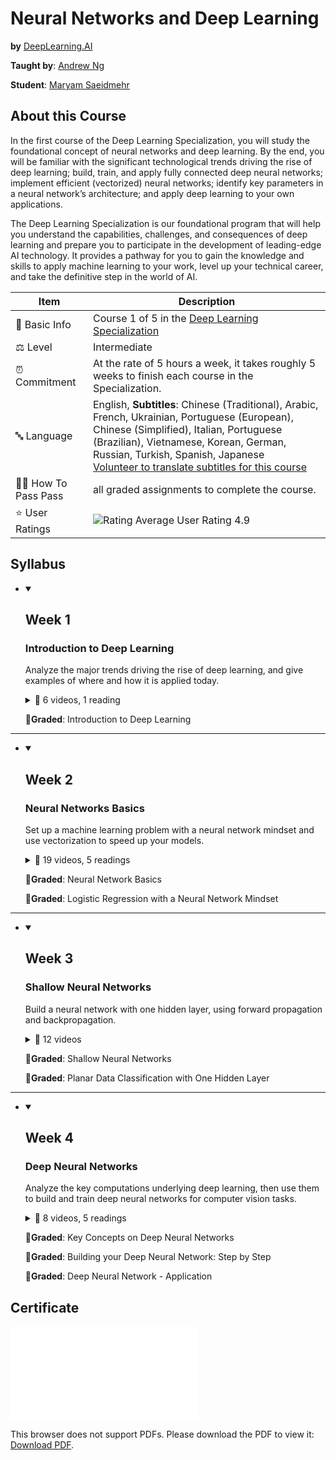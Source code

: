 # Neural Networks and Deep Learning

**by** <a href="https://DeepLearning.AI/">DeepLearning.AI</a>

**Taught by**: <a href="https://www.coursera.org/instructor/andrewng">Andrew Ng</a>

**Student**: <a href="https://maryamsaeedmehr.github.io/">Maryam Saeidmehr</a>

## About this Course

In the first course of the Deep Learning Specialization, you will study the foundational concept of neural networks and deep learning. 
By the end, you will be familiar with the significant technological trends driving the rise of deep learning; build, train, and apply 
fully connected deep neural networks; implement efficient (vectorized) neural networks; identify key parameters in a neural network’s
architecture; and apply deep learning to your own applications.

The Deep Learning Specialization is our foundational program that will help you understand the capabilities, challenges, and consequences 
of deep learning and prepare you to participate in the development of leading-edge AI technology. It provides a pathway for you to gain 
the knowledge and skills to apply machine learning to your work, level up your technical career, and take the definitive step in the world of AI.

| Item | Description |
|---|---|
| 📓 Basic Info  |  Course 1 of 5 in the <a href="https://www.coursera.org/specializations/deep-learning">Deep Learning Specialization</a>  |
| ⚖️ Level  | Intermediate  |
| ⏰ Commitment  | At the rate of 5 hours a week, it takes roughly 5 weeks to finish each course in the Specialization.  |
| 🔤 Language  | English, **Subtitles**: Chinese (Traditional), Arabic, French, Ukrainian, Portuguese (European), Chinese (Simplified), Italian, Portuguese (Brazilian), Vietnamese, Korean, German, Russian, Turkish, Spanish, Japanese</br> <a href="https://www.coursera.org/learn/neural-networks-deep-learning/home/info#">Volunteer to translate subtitles for this course</a>  |
| 🧑‍🎓 How To Pass	Pass  |  all graded assignments to complete the course. |
| ⭐ User Ratings  | ![Rating](https://img.shields.io/redmine/plugin/stars/redmine_xlsx_format_issue_exporter?label=Rating&logo=Rating&style=plastic) Average User Rating 4.9 |

## Syllabus

- <details open><summary><h2>Week 1</h2></summary>

  ### Introduction to Deep Learning
    Analyze the major trends driving the rise of deep learning, and give examples of where and how it is applied today.

    <details>
      <summary>📂 6 videos, 1 reading</summary>

  - Video: Welcome
  - Video: What is a Neural Network?
  - Video: Supervised Learning with Neural Networks
  - Video: Why is Deep Learning taking off?
  - Video: About this Course
  - LTI Item: Intake Survey
  - LTI Item: [IMPORTANT] Have questions, issues or ideas? Join our Community!
  - Reading: Frequently Asked Questions
  - LTI Item: Lecture Notes W1
  - Video: Geoffrey Hinton Interview

    </details>

    🔬**Graded**: Introduction to Deep Learning

  </details>
---  
  - <details open><summary><h2>Week 2</h2></summary>

    ### Neural Networks Basics
      Set up a machine learning problem with a neural network mindset and use vectorization to speed up your models.

      <details>
        <summary>📂 19 videos, 5 readings</summary>

    - Video: Binary Classification
    - Video: Logistic Regression
    - Video: Logistic Regression Cost Function
    - Video: Gradient Descent
    - Video: Derivatives
    - Video: More Derivative Examples
    - Video: Computation Graph
    - Video: Derivatives with a Computation Graph
    - Video: Logistic Regression Gradient Descent
    - Video: Gradient Descent on m Examples
    - Reading: Derivation of DL/dz (Optional)
    - Video: Vectorization
    - Video: More Vectorization Examples
    - Video: Vectorizing Logistic Regression
    - Video: Vectorizing Logistic Regression's Gradient Output
    - Video: Broadcasting in Python
    - Video: A Note on Python/Numpy Vectors
    - Video: Quick tour of Jupyter/iPython Notebooks
    - Video: Explanation of Logistic Regression Cost Function (Optional)
    - LTI Item: Lecture Notes W2
    - Reading: Deep Learning Honor Code
    - Reading: Programming Assignment FAQ
    - Reading: How to Download your Notebook
    - Reading: How to Refresh your Workspace
    - Ungraded Programming Assignment: Python Basics with Numpy
    - Video: Pieter Abbeel Interview


      </details>

      🔬**Graded**: Neural Network Basics
  
      🔬**Graded**: Logistic Regression with a Neural Network Mindset
  
    </details>
---
  - <details open><summary><h2>Week 3</h2></summary>

    ### Shallow Neural Networks
      Build a neural network with one hidden layer, using forward propagation and backpropagation.

      <details>
        <summary>📂 12 videos</summary>

    - Video: Neural Networks Overview
    - Video: Neural Network Representation
    - Video: Computing a Neural Network's Output
    - Video: Vectorizing Across Multiple Examples
    - Video: Explanation for Vectorized Implementation
    - Video: Activation Functions
    - Video: Why do you need Non-Linear Activation Functions?
    - Video: Derivatives of Activation Functions
    - Video: Gradient Descent for Neural Networks
    - Video: Backpropagation Intuition (Optional)
    - Video: Random Initialization
    - LTI Item: Lecture Notes W3
    - Video: Ian Goodfellow Interview


      </details>

      🔬**Graded**: Shallow Neural Networks
  
      🔬**Graded**: Planar Data Classification with One Hidden Layer
  
    </details>
---
  - <details open><summary><h2>Week 4</h2></summary>

    ### Deep Neural Networks
      Analyze the key computations underlying deep learning, then use them to build and train deep neural networks for computer vision tasks.

      <details>
        <summary>📂 8 videos, 5 readings</summary>

    - Video: Deep L-layer Neural Network
    - Video: Forward Propagation in a Deep Network
    - Video: Getting your Matrix Dimensions Right
    - Video: Why Deep Representations?
    - Video: Building Blocks of Deep Neural Networks
    - Video: Forward and Backward Propagation
    - Reading: Optional Reading: Feedforward Neural Networks in Depth
    - Video: Parameters vs Hyperparameters
    - Reading: Clarification For: What does this have to do with the brain?
    - Video: What does this have to do with the brain?
    - LTI Item: Lecture Notes W4
    - Reading: Confusing Output from the AutoGrader
    - Reading: References
    - Reading: Acknowledgments

      </details>

      🔬**Graded**: Key Concepts on Deep Neural Networks
  
      🔬**Graded**: Building your Deep Neural Network: Step by Step
  
      🔬**Graded**: Deep Neural Network - Application
  
    </details>

## Certificate

  <object data="Certificate.pdf" type="application/pdf" width="700px" height="700px">
      <embed src="Certificate.pdf">
          <p>This browser does not support PDFs. Please download the PDF to view it: <a href="Certificate.pdf">Download PDF</a>.</p>
      </embed>
  </object>

